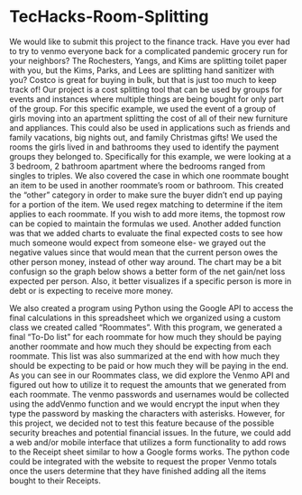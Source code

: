 # TecHacks-Room-Splitting
  We would like to submit this project to the finance track.
  Have you ever had to try to venmo everyone back for a complicated pandemic grocery run for your neighbors? The Rochesters, Yangs, and Kims are splitting toilet paper with you, but the Kims, Parks, and Lees are splitting hand sanitizer with you? Costco is great for buying in bulk, but that is just too much to keep track of!
  Our project is a cost splitting tool that can be used by groups for events and instances where multiple things are being bought for only part of the group. For this specific example, we used the event of a group of girls moving into an apartment splitting the cost of all of their new furniture and appliances. This could also be used in applications such as friends and family vacations, big nights out, and family Christmas gifts!
  We used the rooms the girls lived in and bathrooms they used to identify the payment groups they belonged to. Specifically for this example, we were looking at a 3 bedroom, 2 bathroom apartment where the bedrooms ranged from singles to triples.
  We also covered the case in which one roommate bought an item to be used in another roommate’s room or bathroom. This created the “other” category in order to make sure the buyer didn’t end up paying for a portion of the item.
  We used regex matching to determine if the item applies to each roommate. If you wish to add more items, the topmost row can be copied to maintain the formulas we used.
  Another added function was that we added charts to evaluate the final expected costs to see how much someone would expect from someone else- we grayed out the negative values since that would mean that the current person owes the other person money, instead of other way around. The chart may be a bit confusign so the graph below shows a better form of the net gain/net loss expected per person. Also, it better visualizes if a specific person is more in debt or is expecting to receive more money.

  We also created a program using Python using the Google API to access the final calculations in this spreadsheet which we organized using a custom class we created called “Roommates”. With this program, we generated a final “To-Do list” for each roommate for how much they should be paying another roommate and how much they should be expecting from each roommate. This list was also summarized at the end with how much they should be expecting to be paid or how much they will be paying in the end.
  As you can see in our Roommates class, we did explore the Venmo API and figured out how to utilize it to request the amounts that we generated from each roommate. The venmo passwords and usernames would be collected using the addVenmo function and we would encrypt the input when they type the password by masking the characters with asterisks. However, for this project, we decided not to test this feature because of the possible security breaches and potential financial issues. 
  In the future, we could add a web and/or mobile interface that utilizes a form functionality to add rows to the Receipt sheet similar to how a Google forms works. The python code could be integrated with the website to request the proper Venmo totals once the users determine that they have finished adding all the items bought to their Receipts.
